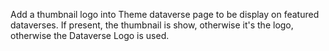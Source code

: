 Add a thumbnail logo into Theme dataverse page to be display on featured dataverses. If present, the thumbnail is show, otherwise it's the logo, otherwise the Dataverse Logo is used.
